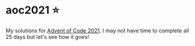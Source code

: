 # aoc2021 ⭐️

My solutions for [Advent of Code 2021](https://adventofcode.com/). I may not have time to complete all 25 days but let's see how it goes!